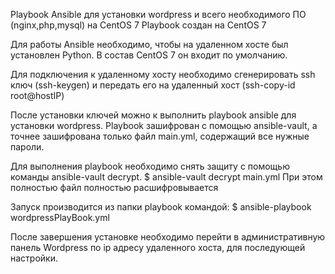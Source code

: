 Playbook Ansible для установки wordpress и всего необходимого ПО (nginx,php,mysql) на CentOS 7 
Playbook создан на CentOS 7

Для работы Ansible необходимо, чтобы на удаленном хосте был установлен Python. В состав CentOS 7 он входит по умолчанию.

Для подключения к удаленному хосту необходимо сгенерировать ssh ключ (ssh-keygen) и передать его на удаленный хост (ssh-copy-id root@hostIP)



После установки ключей можно к выполнить playbook ansible для установки wordpress. 
Playbook зашифрован с помощью ansible-vault, а точнее зашифрована только файл main.yml, содержащий все нужные пароли.

Для выполнения playbook необходимо снять защиту с помощью команды ansible-vault decrypt.
$ ansible-vault decrypt main.yml 
При этом полностью файл полностью расшифровывается

Запуск производится из папки playbook командой:
$ ansible-playbook wordpressPlayBook.yml

После завершения установке необходимо перейти в административную панель Wordpress по ip адресу удаленного хоста, для последующей настройки.


